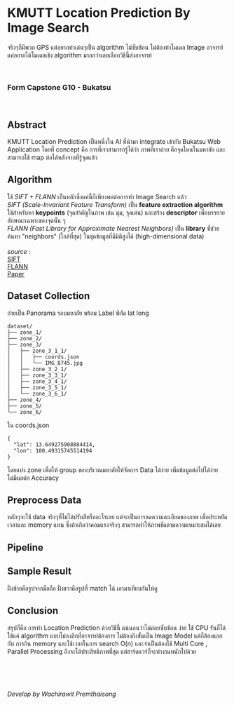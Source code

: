 # KMUTT Location Prediction By Image Search
จริงๆก็มีพวก GPS แต่อยากทำเล่นๆเป็น algorithm ไม่ซับซ้อน ไม่ต้องทำโมเดล Image อาจารย์แค่อยากได้โมเดลเชิง algorithm มากกว่าเลยเลือกวิธีนี้ส่งอาจารย์

<br>

### Form Capstone G10 - Bukatsu

<br>

## Abstract

   KMUTT Location Prediction  เป็นหนึ่งใน AI ที่นำมา integrate เข้ากับ Bukatsu Web Application
	โดยที่ concept คือ การที่เราสามารถรู้ได้ว่า ภาพที่เราถ่าย คือจุดไหนในมหาลัย และสามารถใช้ map ต่อได้หลังจากที่รู้จุดแล้ว

## Algorithm 
ใช้ *SIFT + FLANN* เป็นหลักซึ่งแค่นี้ก็เพียงพอต่อการทำ Image Search แล้ว <br>
*SIFT (Scale-Invariant Feature Transform)* เป็น **feature extraction algorithm** ใช้สำหรับหา **keypoints** (จุดสำคัญในภาพ เช่น มุม, จุดเด่น) และสร้าง **descriptor** เพื่อบรรยายลักษณะเฉพาะของจุดนั้น ๆ <br>
*FLANN (Fast Library for Approximate Nearest Neighbors)*  เป็น **library** ที่ช่วยค้นหา "neighbors" (ใกล้ที่สุด) ในชุดข้อมูลที่มีมิติสูงได้ (high-dimensional data) <br> <br>
*source* : <br>
[SIFT](https://docs.opencv.org/4.x/da/df5/tutorial_py_sift_intro.html)  <br>
[FLANN](https://docs.opencv.org/3.4/d5/d6f/tutorial_feature_flann_matcher.html) <br>
[Paper](https://arxiv.org/html/2407.14910v1)

## Dataset Collection

ถ่ายเป็น Panorama รอบมหาลัย พร้อม Label พิกัด lat long <br>
```
dataset/
├── zone_1/
├── zone_2/
├── zone_3/
│   ├── zone_3_1_1/
│   │   ├── coords.json
│   │   └── IMG_8745.jpg
│   ├── zone_3_2_1/
│   ├── zone_3_3_1/
│   ├── zone_3_4_1/
│   ├── zone_3_5_1/
│   └── zone_3_6_1/
├── zone_4/
├── zone_5/
└── zone_6/

```
ใน coords.json
```
{
  "lat": 13.649275908884414,
  "lon": 100.49315745514194
}

```
โดยแบ่ง zone เพื่อให้ group ของบริเวณมหาลัยให้จัดการ Data ได้ง่าย เพิ่มข้อมูลต่อไปได้ง่าย ไม่มีผลต่อ Accuracy 

## Preprocess Data

หลักๆจะใช้ data จริงๆที่ไม่ได้ปรับสีหรืออะไรเลย แต่จะเป็นการลดความละเอียดของภาพ เพื่อประหยัดเวลาและ memory แทน ซึ่งถ้าเกิดว่าคอมแรงจริงๆ สามารถทำให้ภาพชัดตามความเหมาะสมได้เลย

## Pipeline



## Sample Result

ฝั่งซ้ายคือรูปจากมือถือ ฝั่งขวาคือรูปที่ match ได้ เอามาเทียบกันให้ดู <br>

## Conclusion
สรุปก็คือ การทำ Location Prediction ด้วยวิธีนี้ แน่นอนว่าไม่ค่อยซับซ้อน ง่าย ใช้ CPU รันก็ได้ ใช้แค่ algorithm แบบไม่ลงลึกที่อาจารย์ต้องการ ไม่ต้องถึงขั้นเป็น Image Model แต่ก็ต้องแลกกับ การกิน memory และใช้เวลาในการ search O(n) และจำเป็นต้องใช้ Multi Core , Parallel Processing ถึงจะได้ประสิทธิภาพที่สุด แต่ฮาร์ดแวร์ก็จะทำงานหนักไปด้วย

<br>
<br>
<br>

*Develop by Wachirawit Premthaisong*